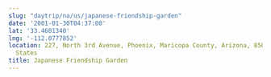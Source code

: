 ```yaml
---
slug: "daytrip/na/us/japanese-friendship-garden"
date: '2001-01-30T04:37:00'
lat: '33.4601340'
lng: '-112.0777852'
location: 227, North 3rd Avenue, Phoenix, Maricopa County, Arizona, 85004, United
  States
title: Japanese Friendship Garden
---
```



